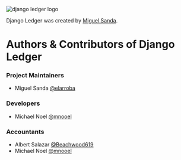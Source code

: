 ![django ledger logo](https://us-east-1.linodeobjects.com/django-ledger/logo/django-ledger-logo@2x.png)

Django Ledger was created by [Miguel Sanda](https://github.com/elarroba).

# __Authors & Contributors of Django Ledger__

### Project Maintainers
* Miguel Sanda [@elarroba](https://github.com/elarroba)

### Developers
* Michael Noel [@mnooel](https://github.com/mnooel)

### Accountants
* Albert Salazar [@Beachwood619](https://github.com/Beachwood619)
* Michael Noel [@mnooel](https://github.com/mnooel) 
